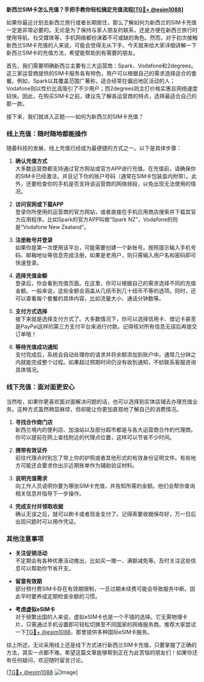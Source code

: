 **新西兰SIM卡怎么充值？手把手教你轻松搞定充值流程[[TG💪+ @esim1088](https://t.me/s/esim1088)]**

如果你最近计划去新西兰旅行或者长期居住，那么了解如何为新西兰的SIM卡充值一定是非常必要的。无论是为了保持与家人朋友的联系，还是方便在新西兰旅行时使用导航、社交媒体等，手机网络都扮演着不可或缺的角色。然而，对于初次接触新西兰SIM卡充值的人来说，可能会觉得无从下手。今天就来给大家详细讲解一下新西兰SIM卡的充值方法，希望能帮助到有需要的朋友。

首先，我们需要明确新西兰主要有三大运营商：Spark、Vodafone和2degrees。这三家运营商提供的SIM卡服务各有特色，用户可以根据自己的需求选择适合的套餐。例如，Spark以其覆盖范围广著称，适合经常在偏远地区活动的人；Vodafone则以性价比高吸引了不少用户；而2degrees则主打价格实惠且网络速度较快。因此，在购买SIM卡之前，建议先了解各运营商的特点，选择最适合自己的那一款。

接下来，我们就进入正题——如何为新西兰的SIM卡充值？

### **线上充值：随时随地都能操作**

随着科技的发展，线上充值已经成为最便捷的方式之一。以下是具体步骤：

1. **确认充值方式**  
   大多数运营商都支持通过官方网站或官方APP进行充值。在充值前，请确保你的SIM卡已经激活，并且记下你的账户号码（通常在SIM卡包装盒内附带）。此外，还要检查你的手机是否支持该运营商的网络频段，以免出现无法使用的情况。

2. **访问官网或下载APP**  
   登录你所使用的运营商的官方网站，或者直接在手机应用商店搜索并下载其官方应用程序。比如Spark的官方APP叫做“Spark NZ”，Vodafone的则是“Vodafone New Zealand”。

3. **注册账号并登录**  
   如果你是第一次使用该平台，可能需要创建一个新账号。按照提示输入手机号码、邮箱地址等信息完成注册。如果是老用户，则只需输入用户名和密码即可快速登录。

4. **选择充值金额**  
   登录后，你会看到充值页面。在这里，你可以根据自己的需求选择不同的充值金额。一般来说，这些金额会涵盖从几纽币到几十纽币不等的选项。同时，还可以查看每个套餐的具体内容，比如流量大小、通话分钟数等。

5. **支付方式选择**  
   接下来就是选择支付方式了。大多数情况下，你可以选择信用卡、借记卡甚至是PayPal这样的第三方支付平台来进行付款。记得核对所有信息无误后再提交订单哦！

6. **等待充值成功通知**  
   支付完成后，系统会自动处理你的请求并将余额添加到账户中。通常几分钟之内就能完成整个过程。如果超过预期时间仍没有收到通知，不妨联系客服咨询具体情况。

### **线下充值：面对面更安心**

当然啦，如果你更喜欢面对面解决问题的话，也可以选择到实体店铺去办理充值业务。这种方式虽然稍显麻烦，但却能让你更加直观地了解自己的消费情况。

1. **寻找合作商门店**  
   新西兰境内的便利店、加油站以及部分超市都是与各大运营商合作的代理商。你可以提前在网上查找附近的代理点位置，这样可以节省不少时间。

2. **携带有效证件**  
   前往代理点时别忘了带上你的护照或者其他形式的有效身份证明文件。有些地方可能还会要求你出示近期账单作为辅助验证材料。

3. **说明充值需求**  
   向工作人员说明你要为哪张SIM卡充值，并告知所需的金额。他们会帮你查询相关信息并指导下一步操作。

4. **完成支付并领取收据**  
   确认无误之后，就可以刷卡或者现金支付了。记得索要收据保存好，万一日后出现问题时可以用作凭证。

### **其他注意事项**

- **关注促销活动**  
  不定期会有各种优惠活动推出，比如买一赠一、满额减免等。及时关注这些信息可以帮助你节省开支。
  
- **留意有效期**  
  部分预付费SIM卡存在有效期限制，一旦过期未续费可能会导致服务中断。因此平时要养成定期检查余额的习惯。

- **考虑虚拟eSIM卡**  
  对于频繁出国的人来说，虚拟eSIM卡也是一个不错的选择。它无需物理卡片，只需通过手机设置即可轻松切换至不同国家的网络服务商。推荐大家尝试一下[TG💪+ @esim1088](https://t.me/s/esim1088)，那里提供多种国际eSIM卡服务。

综上所述，无论采用线上还是线下方式进行新西兰SIM卡充值，只要掌握了正确的方法，其实一点都不难。希望这篇文章能够帮到正在为此苦恼的朋友们！如果你还有任何疑问，欢迎随时留言讨论。

[[TG💪+ @esim1088](https://t.me/s/esim1088) ![Image](https://i.postimg.cc/4NQfJmqS/Snipaste-2025-05-13-00-14-12.png)]